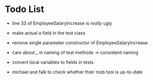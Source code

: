 ﻿# Todo List

- line 33 of EmployeeSalaryIncrease is _really_ ugly
- make actual a field in the test class
- remove single parameter constructor of EmployeeSalaryIncrease
- care about _ in naming of test methods -> consistent naming
- convert local variables to fields in tests

- michael and falk to check whether their mob tool is up-to-date
